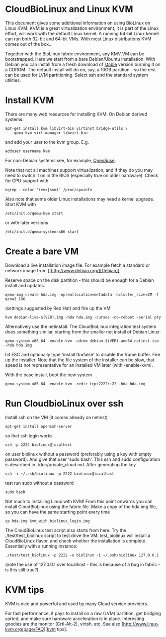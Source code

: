 # CloudBioLinux and Linux KVM

This document gives some additional information on using BioLinux on Linux KVM.
KVM is a great virtualization environment, it is part of the Linux effort, will
work with the default Linux kernel. A running 64-bit Linux kernel can run both
32-bit and 64-bit VMs.  With most Linux distributions KVM comes out of the
box...

Together with the BioLinux fabric environment, any KMV VM can be
bootstrapped. Here we start from a bare Debian/Ubuntu
installation. With Debian you can install from a fresh download of
[stable](http://www.debian.org/releases/stable/) version burning it on
a CDROM.  The default install will do on, say, a 10GB partition - so
the rest can be used for LVM partitioning. Select ssh and the standard
system utilities.

# Install KVM

There are many web resources for installing KVM. On Debian derived systems:

    apt-get install kvm libvirt-bin virtinst bridge-utils \
        qemu-kvm virt-manager libvirt-bin

and add your user to the kvm group. E.g.

    adduser username kvm

For non-Debian systems see, for example, [OpenSuse](http://doc.opensuse.org/documentation/html/openSUSE/opensuse-kvm/cha.kvm.requires.html).

Note that not all machines support virtualization, and if they do you
may need to switch it on in the BIOS (especially true on older
hardware). Check for CPU support with:

    egrep --color '(vmx|svm)' /proc/cpuinfo

Also note that some older Linux installations may need a kernel
upgrade. Start KVM with

    /etc/init.d/qemu-kvm start

or with later versions

    /etc/init.d/qemu-system-x86 start

# Create a bare VM

Download a live installation image file. For example fetch a standard
or network image from [[http://www.debian.org/][Debian]].

Reserve space on the disk partition - this should be enough for a
Debian install and updates.

    qemu-img create hda.img -opreallocation=metadata -ocluster_size=2M -f qcow2 10G

(settings suggested by Red Hat) and fire up the VM

    kvm debian-live-$(VER).img -hda hda.img -curses -no-reboot -serial pty

Alternatively use the netinstall. The CloudBioLinux integration test
system does something similar, starting from the smaller net install
of Debian Linux:

    qemu-system-x86_64 -enable-kvm -cdrom debian-$(VER)-amd64-netinst.iso -hda hda.img

hit ESC and optionally type 'install fb=false' to disable the frame buffer.
Fire up the installer. Note that the file system of the installer can be slow,
that speed is not representative for an installed VM later (with -enable-kvm).

With the base install, boot the new system

    qemu-system-x86_64 -enable-kvm -redir tcp:2222::22 -hda hda.img

# Run CloudbioLinux over ssh

Install ssh on the VM (it comes already on netinst)

    apt-get install openssh-server

so that ssh login works

    ssh -p 2222 biolinux@localhost

on user biolinux without a password (preferably using a key with
empty password). And give that user 'sudo bash'. This ssh and sudo
configuration is described in ./doc/private_cloud.md. After generating
the key 

    ssh -i ~/.ssh/biolinux -p 2222 biolinux@localhost

test run sudo without a password

    sudo bash

Not much to installing Linux with KVM! From this point onwards you can install
CloudBioLinux using the fabric file. Make a copy of the hda.img file,
so you can have the same starting point every time

    cp hda.img kvm_with_biolinux_login.img

The CloudBioLinux test script also starts from here.
Try the ./test/test_biolinux script to test drive the VM. test_biolinux
will install a CloudBioLinux flavor, and check whether the installation is
complete. Essentially with a running instance:

    ./test/test_biolinux -p 2222 -u biolinux -i ~/.ssh/biolinux 127.0.0.1

(note the use of 127.0.0.1 over localhost - this is because of a bug
in fabric - is this still true?).

# KVM tips

KVM is nice and powerful and used by many Cloud service providers.

For fast performance, it pays to install on a raw (LVM) partition,
get bridging sorted, and make sure hardware acceleration is in place.
Interesting goodies are the monitor (Crtl-Alt-2), virtsh, etc. See also
[http://www.linux-kvm.org/page/FAQ][kvm tips].

[kvm tips]: http://www.linux-kvm.org/page/FAQ
